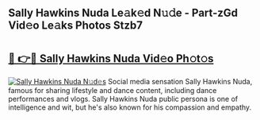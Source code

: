 ## Sally Hawkins Nuda Le𝚊k𝚎d N𝚞𝚍e - Part-zGd Vid𝚎o Le𝚊ks Photos Stzb7

# <h2><a href="http://fbbfp9f.evod.top/?m=Sally+Hawkins+Nuda">🔗 👉🔴 Sally Hawkins Nuda Vid𝚎o Ph𝚘t𝚘s</a></h2>

[![Sally Hawkins Nuda N𝚞d𝚎s](https://i.imgur.com/8V9OHl7.gif)](http://fbbfp9f.evod.top/?m=Sally+Hawkins+Nuda)
Social media sensation Sally Hawkins Nuda, famous for sharing lifestyle and dance content, including dance performances and vlogs. Sally Hawkins Nuda public persona is one of intelligence and wit, but he's also known for his compassion and empathy. 
